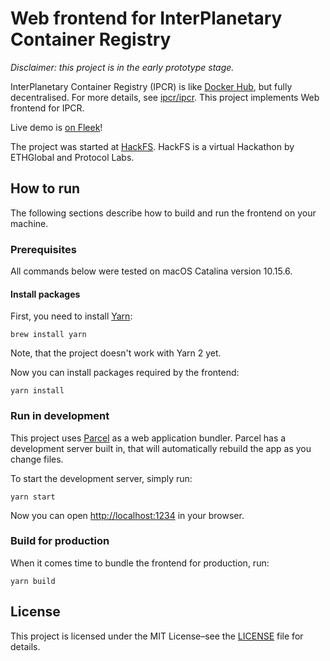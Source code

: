 # Web frontend for InterPlanetary Container Registry

*Disclaimer: this project is in the early prototype stage.*

InterPlanetary Container Registry (IPCR) is like [Docker Hub](https://hub.docker.com), but fully decentralised.
For more details, see [ipcr/ipcr](https://github.com/ipcr/ipcr).
This project implements Web frontend for IPCR.

Live demo is [on Fleek](https://plain-shape-4058.on.fleek.co/)!

The project was started at [HackFS](https://hackfs.com). HackFS is a virtual Hackathon by ETHGlobal and Protocol Labs.

## How to run

The following sections describe how to build and run the frontend on your machine.

### Prerequisites

All commands below were tested on macOS Catalina version 10.15.6.

#### Install packages

First, you need to install [Yarn](https://classic.yarnpkg.com):

	brew install yarn

Note, that the project doesn't work with Yarn 2 yet.

Now you can install packages required by the frontend:

	yarn install

### Run in development

This project uses [Parcel](https://parceljs.org) as a web application bundler.
Parcel has a development server built in, that will automatically rebuild the app as you change files.

To start the development server, simply run:

	yarn start

Now you can open [http://localhost:1234](http://localhost:1234) in your browser.

### Build for production

When it comes time to bundle the frontend for production, run:

	yarn build

## License

This project is licensed under the MIT License–see the [LICENSE](LICENSE) file for details.